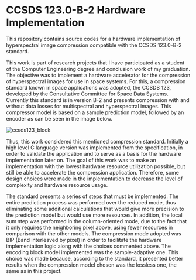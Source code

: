 # CCSDS 123.0-B-2 Hardware Implementation

This repository contains source codes for a hardware implementation of hyperspectral image compression compatible with the CCSDS 123.0-B-2 standard.
 
This work is part of research projects that I have participated as a student of the Computer Engineering degree and conclusion work of my graduation. The objective was to implement a hardware accelerator for the compression of hyperspectral images for use in space systems. For this, a compression standard known in space applications was adopted, the CCSDS 123, developed by the Consultative Committee for Space Data Systems. Currently this standard is in version B-2 and presents compression with and without data losses for multispectral and hyperspectral images. This compressor model is based on a sample prediction model, followed by an encoder as can be seen in the image below.

![ccsds123_block](https://user-images.githubusercontent.com/43892745/217926912-75da75cf-3a88-4f78-81e6-4203f90644a5.png)

Thus, this work considered this mentioned compression standard. Initially a high level C language version was implemented from the specification, in order to validate the application and to serve as a basis for the hardware implementation later on. The goal of this work was to make an implementation with the lowest hardware resource utilization possible, but still be able to accelerate the compression application. Therefore, some design choices were made in the implementation to decrease the level of complexity and hardware resource usage. 

The standard presents a series of steps that must be implemented. The entire prediction process was performed over the reduced mode, thus eliminating some additional calculations that would give more precision to the prediction model but would use more resources. In addition, the local sum step was performed in the column-oriented mode, due to the fact that it only requires the neighboring pixel above, using fewer resources in comparison with the other models. The compression mode adopted was BIP (Band interleaved by pixel) in order to facilitate the hardware implementation logic along with the choices commented above. The encoding block model implemented was the sample-adaptive one. This choice was made because, according to the standard, it presented better results when the compression model chosen was the lossless one, the same as in this project. 
